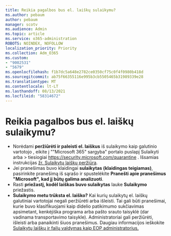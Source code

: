 ```yaml
---
title: Reikia pagalbos bus el. laiškų sulaikymu?
ms.author: pebaum
author: pebaum
manager: scotv
ms.audience: Admin
ms.topic: article
ms.service: o365-administration
ROBOTS: NOINDEX, NOFOLLOW
localization_priority: Priority
ms.collection: Adm_O365
ms.custom:
- "9002531"
- "5679"
ms.openlocfilehash: f1b7dc5a648e2782ce0350cf75c0f4f0980b418d
ms.sourcegitcommit: ab75f66355116e995b3cb5505465b31989339e28
ms.translationtype: MT
ms.contentlocale: lt-LT
ms.lasthandoff: 08/13/2021
ms.locfileid: "58314672"
---
```

# <a name="need-help-with-email-quarantine"></a>Reikia pagalbos bus el. laiškų sulaikymu?

- Norėdami **peržiūrėti ir paleisti el. laiškus** iš sulaikymo  kaip galutinio vartotojo ,  eikite į ""Microsoft 365" sargyba" portalo puslapį Sulaikyti arba \>  tiesiogiai <https://security.microsoft.com/quarantine> . Išsamias instrukcijas [žr. Sulaikytų laiškų peržiūra](https://docs.microsoft.com/microsoft-365/security/office-365-security/find-and-release-quarantined-messages-as-a-user#view-your-quarantined-messages).
- Jei pranešimas buvo klaidingai **sulaikytas (klaidingas teigiamas)**, pasirinkite pranešimą iš sąrašo ir spustelėkite **Pranešti apie pranešimus "Microsoft", kad jį būtų galima analizuoti**.
- Rasti **priežastį, kodėl laiškas buvo sulaikytas** lauke **Sulaikymo** priežastis.
- **Sulaikymo metu trūksta el. laiško?** Kai kurių sulaikytų el. laiškų galutiniai vartotojai negali peržiūrėti arba išleisti. Tai gali būti pranešimai, kurie buvo klasifikuojami kaip didelio patikimumo sukčiavimas apsimetant, kenkėjiška programa arba pašto srauto taisyklė (dar vadinama transportavimo taisykle). Administratoriai gali peržiūrėti, išleisti arba panaikinti šiuos pranešimus. Daugiau informacijos ieškokite [Sulaikytų laiškų ir failų valdymas kaip EOP administratorius.](https://docs.microsoft.com/microsoft-365/security/office-365-security/manage-quarantined-messages-and-files)

